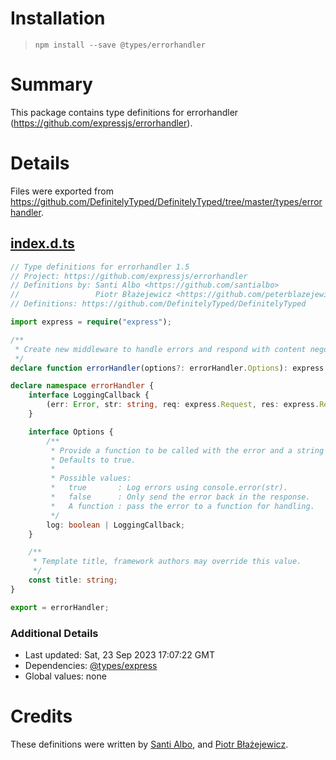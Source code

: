 # Installation
> `npm install --save @types/errorhandler`

# Summary
This package contains type definitions for errorhandler (https://github.com/expressjs/errorhandler).

# Details
Files were exported from https://github.com/DefinitelyTyped/DefinitelyTyped/tree/master/types/errorhandler.
## [index.d.ts](https://github.com/DefinitelyTyped/DefinitelyTyped/tree/master/types/errorhandler/index.d.ts)
````ts
// Type definitions for errorhandler 1.5
// Project: https://github.com/expressjs/errorhandler
// Definitions by: Santi Albo <https://github.com/santialbo>
//                 Piotr Błażejewicz <https://github.com/peterblazejewicz>
// Definitions: https://github.com/DefinitelyTyped/DefinitelyTyped

import express = require("express");

/**
 * Create new middleware to handle errors and respond with content negotiation.
 */
declare function errorHandler(options?: errorHandler.Options): express.ErrorRequestHandler;

declare namespace errorHandler {
    interface LoggingCallback {
        (err: Error, str: string, req: express.Request, res: express.Response): void;
    }

    interface Options {
        /**
         * Provide a function to be called with the error and a string representation of the erro
         * Defaults to true.
         *
         * Possible values:
         *   true       : Log errors using console.error(str).
         *   false      : Only send the error back in the response.
         *   A function : pass the error to a function for handling.
         */
        log: boolean | LoggingCallback;
    }

    /**
     * Template title, framework authors may override this value.
     */
    const title: string;
}

export = errorHandler;

````

### Additional Details
 * Last updated: Sat, 23 Sep 2023 17:07:22 GMT
 * Dependencies: [@types/express](https://npmjs.com/package/@types/express)
 * Global values: none

# Credits
These definitions were written by [Santi Albo](https://github.com/santialbo), and [Piotr Błażejewicz](https://github.com/peterblazejewicz).
